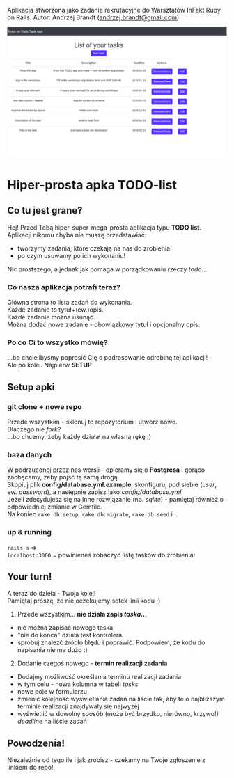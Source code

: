 Aplikacja stworzona jako zadanie rekrutacyjne do Warsztatów InFakt Ruby on Rails. 
Autor: Andrzej Brandt (andrzej.brandt@gmail.com) 


<img src="app/assets/images/WorkshopsTodo.png">





# Hiper-prosta apka TODO-list

## Co tu jest grane?
Hej!
Przed Tobą hiper-super-mega-prosta aplikacja typu **TODO list**.
Aplikacji nikomu chyba nie muszę przedstawiać:
* tworzymy zadania, które czekają na nas do zrobienia
* po czym usuwamy po ich wykonaniu!

Nic prostszego, a jednak jak pomaga w porządkowaniu rzeczy *todo*...

### Co nasza aplikacja potrafi teraz?
Główna strona to lista zadań do wykonania.<br>
Każde zadanie to tytuł+(ew.)opis.<br>
Każde zadanie można usunąć.<br>
Można dodać nowe zadanie - obowiązkowy tytuł i opcjonalny opis.<br>

### Po co Ci to wszystko mówię?
...bo chcielibyśmy poprosić Cię o podrasowanie odrobinę tej aplikacji!<br>
Ale po kolei. Najpierw **SETUP**

## Setup apki

### git clone + nowe repo
Przede wszystkim - sklonuj to repozytorium i utwórz nowe.<br>
Dlaczego nie *fork*?<br>
...bo chcemy, żeby każdy działał na własną rękę ;)

### baza danych
W podrzuconej przez nas wersji - opieramy się o **Postgresa** i gorąco zachęcamy, żeby pójść tą samą drogą.<br>
Skopiuj plik **config/database.yml.example**, skonfiguruj pod siebie (*user*, ew. *password*), a następnie zapisz jako *config/database.yml*<br>
Jeżeli zdecydujesz się na inne rozwiązanie (np. *sqlite*) - pamiętaj również o odpowiedniej zmianie w Gemfile.<br>
Na koniec `rake db:setup`, `rake db:migrate`, `rake db:seed` i...

### up & running
`rails s` => <br>
`localhost:3000` = powinieneś zobaczyć listę tasków do zrobienia!

## Your turn!
A teraz do dzieła - Twoja kolei!<br>
Pamiętaj proszę, że nie oczekujemy setek linii kodu ;) <br>
1. Przede wszystkim... **nie działa zapis *taska*...**
* nie można zapisać nowego taska
* "nie do końca" działa test kontrolera
* spróbuj znaleźć źródło błędu i poprawić. Podpowiem, że kodu do napisania nie ma dużo :)
2. Dodanie czegoś nowego - **termin realizacji zadania**
* Dodajmy możliwość określania terminu realizacji zadania
* w tym celu - nowa kolumna w tabeli *tasks*
* nowe pole w formularzu
* zmienić kolejność wyświetlania zadań na liście tak, aby te o najbliższym terminie realizacji znajdywały się najwyżej
* wyświetlić w dowolny sposób (może być brzydko, nierówno, krzywo!) *deadline* na liście zadań

## Powodzenia!

Niezależnie od tego ile i jak zrobisz - czekamy na Twoje zgłoszenie z linkiem do repo!


